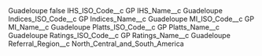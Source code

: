 <?xml version="1.0" encoding="UTF-8"?>
<CustomMetadata xmlns="http://soap.sforce.com/2006/04/metadata" xmlns:xsi="http://www.w3.org/2001/XMLSchema-instance" xmlns:xsd="http://www.w3.org/2001/XMLSchema">
    <label>Guadeloupe</label>
    <protected>false</protected>
    <values>
        <field>IHS_ISO_Code__c</field>
        <value xsi:type="xsd:string">GP</value>
    </values>
    <values>
        <field>IHS_Name__c</field>
        <value xsi:type="xsd:string">Guadeloupe</value>
    </values>
    <values>
        <field>Indices_ISO_Code__c</field>
        <value xsi:type="xsd:string">GP</value>
    </values>
    <values>
        <field>Indices_Name__c</field>
        <value xsi:type="xsd:string">Guadeloupe</value>
    </values>
    <values>
        <field>MI_ISO_Code__c</field>
        <value xsi:type="xsd:string">GP</value>
    </values>
    <values>
        <field>MI_Name__c</field>
        <value xsi:type="xsd:string">Guadeloupe</value>
    </values>
    <values>
        <field>Platts_ISO_Code__c</field>
        <value xsi:type="xsd:string">GP</value>
    </values>
    <values>
        <field>Platts_Name__c</field>
        <value xsi:type="xsd:string">Guadeloupe</value>
    </values>
    <values>
        <field>Ratings_ISO_Code__c</field>
        <value xsi:type="xsd:string">GP</value>
    </values>
    <values>
        <field>Ratings_Name__c</field>
        <value xsi:type="xsd:string">Guadeloupe</value>
    </values>
    <values>
        <field>Referral_Region__c</field>
        <value xsi:type="xsd:string">North_Central_and_South_America</value>
    </values>
</CustomMetadata>

